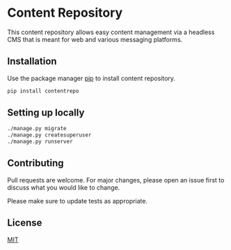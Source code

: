 # Content Repository

This content repository allows easy content management via a headless CMS that is meant for web and various messaging platforms.

## Installation

Use the package manager [pip](https://pip.pypa.io/en/stable/) to install content repository.

```bash
pip install contentrepo
```

## Setting up locally

```bash
./manage.py migrate
./manage.py createsuperuser
./manage.py runserver
```

## Contributing
Pull requests are welcome. For major changes, please open an issue first to discuss what you would like to change.

Please make sure to update tests as appropriate.

## License
[MIT](https://choosealicense.com/licenses/mit/)
